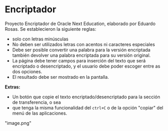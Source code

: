 # Encriptador
Proyecto Encriptador de Oracle Next Education, elaborado por Eduardo Rosas.
Se establecieron la siguiente reglas:

- solo con letras minúsculas
- No deben ser utilizados letras con acentos ni caracteres especiales
- Debe ser posible convertir una palabra para la versión encriptada también devolver una palabra encriptada para su versión original. 
- La página debe tener campos para inserción del texto que será encriptado o desencriptado, y el usuario debe poder escoger entre as dos opciones.
- El resultado debe ser mostrado en la pantalla.

**Extras:**
- Un botón que copie el texto encriptado/desencriptado para la sección de transferencia, o sea 
- que tenga la misma funcionalidad del `ctrl+C` o de la opción "copiar" del menú de las aplicaciones.

"image.png"